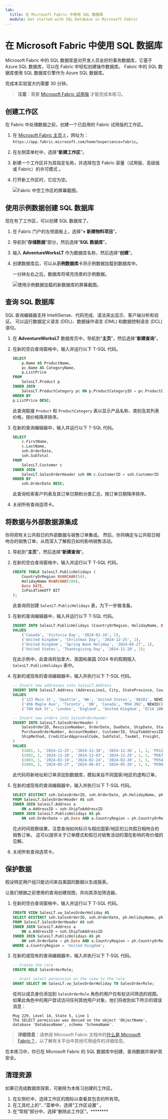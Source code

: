 ```yaml
---
lab:
  title: 在 Microsoft Fabric 中使用 SQL 数据库
  module: Get started with SQL Database in Microsoft Fabric
---
```


# 在 Microsoft Fabric 中使用 SQL 数据库

Microsoft Fabric 中的 SQL 数据库是对开发人员友好的事务数据库，它基于Azure SQL 数据库，可以在 Fabric 中轻松创建操作数据库。 Fabric 中的 SQL 数据库使用 SQL 数据库引擎作为 Azure SQL 数据库。

完成本实验室大约需要 30 分钟。

> **注意**：需要 [Microsoft Fabric 试用版](https://learn.microsoft.com/fabric/get-started/fabric-trial) 才能完成本练习。

## 创建工作区

在 Fabric 中处理数据之前，创建一个已启用的 Fabric 试用版的工作区。

1. 在 [Microsoft Fabric 主页](https://app.fabric.microsoft.com/home?experience=fabric)上，网址为：`https://app.fabric.microsoft.com/home?experience=fabric`。
1. 在左侧菜单栏中，选择“**新建工作区**”。
1. 新建一个工作区并为其指定名称，并选择包含 Fabric 容量（试用版、高级版或 Fabric）的许可模式  。
1. 打开新工作区时，它应为空。

    ![Fabric 中空工作区的屏幕截图。](./Images/new-workspace.png)

## 使用示例数据创建 SQL 数据库

现在有了工作区，可以创建 SQL 数据库了。

1. 在 Fabric 门户的左侧面板上，选择“**+ 新建物料项目**”。
1. 导航到“**存储数据**”部分，然后选择“**SQL 数据库**”。
1. 输入 **AdventureWorksLT** 作为数据库名称，然后选择“**创建**”。
1. 创建数据库后，可以从**示例数据库**卡将示例数据加载到数据库中。

    一分钟左右之后，数据库将填充场景的示例数据。

    ![使用示例数据加载的新数据库的屏幕截图。](./Images/sql-database-sample.png)

## 查询 SQL 数据库

SQL 查询编辑器支持 IntelliSense、代码完成、语法突出显示、客户端分析和验证。 可以运行数据定义语言 (DDL)、数据操作语言 (DML) 和数据控制语言 (DCL) 语句。

1. 在 **AdventureWorksLT** 数据库页中，导航到“**主页**”，然后选择“**新建查询**”。

1. 在新的空白查询窗格中，输入并运行以下 T-SQL 代码。

    ```sql
    SELECT 
        p.Name AS ProductName,
        pc.Name AS CategoryName,
        p.ListPrice
    FROM 
        SalesLT.Product p
    INNER JOIN 
        SalesLT.ProductCategory pc ON p.ProductCategoryID = pc.ProductCategoryID
    ORDER BY 
    p.ListPrice DESC;
    ```
    
    此查询联接 `Product` 和 `ProductCategory` 表以显示产品名称、类别及其列表价格，按价格降序排序。

1. 在新的查询编辑器中，输入并运行以下 T-SQL 代码。

    ```sql
   SELECT 
        c.FirstName,
        c.LastName,
        soh.OrderDate,
        soh.SubTotal
    FROM 
        SalesLT.Customer c
    INNER JOIN 
        SalesLT.SalesOrderHeader soh ON c.CustomerID = soh.CustomerID
    ORDER BY 
        soh.OrderDate DESC;
    ```

    此查询检索客户列表及其订单日期和分类汇总，按订单日期降序排序。 

1. 关闭所有查询选项卡。

## 将数据与外部数据源集成

你将把有关公共假日的外部数据与销售订单集成。 然后，你将确定与公共假日相吻合的销售订单，从而深入了解假日如何影响销售活动。

1. 导航到“**主页**”，然后选择“**新建查询**”。

1. 在新的空白查询窗格中，输入并运行以下 T-SQL 代码。

    ```sql
    CREATE TABLE SalesLT.PublicHolidays (
        CountryOrRegion NVARCHAR(50),
        HolidayName NVARCHAR(100),
        Date DATE,
        IsPaidTimeOff BIT
    );
    ```

    此查询将创建 `SalesLT.PublicHolidays` 表，为下一步做准备。

1. 在新的查询编辑器中，输入并运行以下 T-SQL 代码。

    ```sql
    INSERT INTO SalesLT.PublicHolidays (CountryOrRegion, HolidayName, Date, IsPaidTimeOff)
    VALUES
        ('Canada', 'Victoria Day', '2024-02-19', 1),
        ('United Kingdom', 'Christmas Day', '2024-12-25', 1),
        ('United Kingdom', 'Spring Bank Holiday', '2024-05-27', 1),
        ('United States', 'Thanksgiving Day', '2024-11-28', 1);
    ```
    
    在此示例中，此查询将加拿大、英国和美国 2024 年的假期插入 `SalesLT.PublicHolidays` 表中。    

1. 在新的或现有的查询编辑器中，输入并执行以下 T-SQL 代码。

    ```sql
    -- Insert new addresses into SalesLT.Address
    INSERT INTO SalesLT.Address (AddressLine1, City, StateProvince, CountryRegion, PostalCode, rowguid, ModifiedDate)
    VALUES
        ('123 Main St', 'Seattle', 'WA', 'United States', '98101', NEWID(), GETDATE()),
        ('456 Maple Ave', 'Toronto', 'ON', 'Canada', 'M5H 2N2', NEWID(), GETDATE()),
        ('789 Oak St', 'London', 'England', 'United Kingdom', 'EC1A 1BB', NEWID(), GETDATE());
    
    -- Insert new orders into SalesOrderHeader
    INSERT INTO SalesLT.SalesOrderHeader (
        SalesOrderID, RevisionNumber, OrderDate, DueDate, ShipDate, Status, OnlineOrderFlag, 
        PurchaseOrderNumber, AccountNumber, CustomerID, ShipToAddressID, BillToAddressID, 
        ShipMethod, CreditCardApprovalCode, SubTotal, TaxAmt, Freight, Comment, rowguid, ModifiedDate
    )
    VALUES
        (1001, 1, '2024-12-25', '2024-12-30', '2024-12-26', 1, 1, 'PO12345', 'AN123', 1, (SELECT TOP 1 AddressID FROM SalesLT.Address WHERE AddressLine1 = '789 Oak St'), (SELECT TOP 1 AddressID FROM SalesLT.Address WHERE AddressLine1 = '123 Main St'), 'Ground', '12345', 100.00, 10.00, 5.00, 'New Order 1', NEWID(), GETDATE()),
        (1002, 1, '2024-11-28', '2024-12-03', '2024-11-29', 1, 1, 'PO67890', 'AN456', 2, (SELECT TOP 1 AddressID FROM SalesLT.Address WHERE AddressLine1 = '123 Main St'), (SELECT TOP 1 AddressID FROM SalesLT.Address WHERE AddressLine1 = '456 Maple Ave'), 'Air', '67890', 200.00, 20.00, 10.00, 'New Order 2', NEWID(), GETDATE()),
        (1003, 1, '2024-02-19', '2024-02-24', '2024-02-20', 1, 1, 'PO54321', 'AN789', 3, (SELECT TOP 1 AddressID FROM SalesLT.Address WHERE AddressLine1 = '456 Maple Ave'), (SELECT TOP 1 AddressID FROM SalesLT.Address WHERE AddressLine1 = '789 Oak St'), 'Sea', '54321', 300.00, 30.00, 15.00, 'New Order 3', NEWID(), GETDATE()),
        (1004, 1, '2024-05-27', '2024-06-01', '2024-05-28', 1, 1, 'PO98765', 'AN321', 4, (SELECT TOP 1 AddressID FROM SalesLT.Address WHERE AddressLine1 = '789 Oak St'), (SELECT TOP 1 AddressID FROM SalesLT.Address WHERE AddressLine1 = '789 Oak St'), 'Ground', '98765', 400.00, 40.00, 20.00, 'New Order 4', NEWID(), GETDATE());
    ```

    此代码将新地址和订单添加到数据库，模拟来自不同国家/地区的虚构订单。

1. 在新的或现有的查询编辑器中，输入并执行以下 T-SQL 代码。

    ```sql
    SELECT DISTINCT soh.SalesOrderID, soh.OrderDate, ph.HolidayName, ph.CountryOrRegion
    FROM SalesLT.SalesOrderHeader AS soh
    INNER JOIN SalesLT.Address a
        ON a.AddressID = soh.ShipToAddressID
    INNER JOIN SalesLT.PublicHolidays AS ph
        ON soh.OrderDate = ph.Date AND a.CountryRegion = ph.CountryOrRegion
    ```

    花点时间观察结果，注意查询如何标识与相应国家/地区的公共假日相吻合的销售订单。 这可以提供关于订单模式和假日对销售活动的潜在影响的有价值的见解。

1. 关闭所有查询选项卡。

## 保护数据

假设特定用户组只能访问来自美国的数据以生成报表。

让我们根据之前使用的查询创建视图，并向其添加筛选器。

1. 在新的空白查询窗格中，输入并运行以下 T-SQL 代码。

    ```sql
    CREATE VIEW SalesLT.vw_SalesOrderHoliday AS
    SELECT DISTINCT soh.SalesOrderID, soh.OrderDate, ph.HolidayName, ph.CountryOrRegion
    FROM SalesLT.SalesOrderHeader AS soh
    INNER JOIN SalesLT.Address a
        ON a.AddressID = soh.ShipToAddressID
    INNER JOIN SalesLT.PublicHolidays AS ph
        ON soh.OrderDate = ph.Date AND a.CountryRegion = ph.CountryOrRegion
    WHERE a.CountryRegion = 'United Kingdom';
    ```

1. 在新的或现有的查询编辑器中，输入并执行以下 T-SQL 代码。

    ```sql
    -- Create the role
    CREATE ROLE SalesOrderRole;
    
    -- Grant select permission on the view to the role
    GRANT SELECT ON SalesLT.vw_SalesOrderHoliday TO SalesOrderRole;
    ```

    任何以成员身份添加到 `SalesOrderRole` 角色的用户仅有权访问筛选的视图。 如果此角色中的用户尝试访问任何其他用户对象，他们将收到如下所示的错误消息：

    ```
    Msg 229, Level 14, State 5, Line 1
    The SELECT permission was denied on the object 'ObjectName', database 'DatabaseName', schema 'SchemaName'.
    ```

> **详细信息**：请参阅 Microsoft Fabric 文档中的[什么是 Microsoft Fabric？](https://learn.microsoft.com/fabric/get-started/microsoft-fabric-overview)，以了解有关平台中其他可用组件的详细信息。

在本练习中，你已在 Microsoft Fabric 的 SQL 数据库中创建、查询数据并保护其安全。

## 清理资源

如果已完成数据库探索，可删除为本练习创建的工作区。

1. 在左侧栏中，选择工作区的图标以查看其包含的所有项。
2. 在工具栏上的“...”菜单中，选择“工作区设置” 。
3. 在“常规”部分中，选择“删除此工作区”。********
